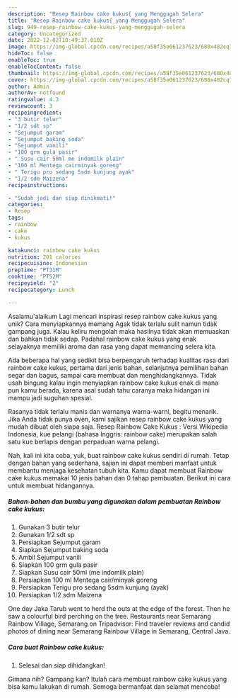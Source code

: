 ```yaml
---
description: "Resep Rainbow cake kukus{ yang Menggugah Selera"
title: "Resep Rainbow cake kukus{ yang Menggugah Selera"
slug: 949-resep-rainbow-cake-kukus-yang-menggugah-selera
category: Uncategorized
date: 2022-12-02T10:49:37.010Z
image: https://img-global.cpcdn.com/recipes/a58f35e061237623/680x482cq70/rainbow-cake-kukus-foto-resep-utama.jpg
hideToc: false
enableToc: true
enableTocContent: false
thumbnail: https://img-global.cpcdn.com/recipes/a58f35e061237623/680x482cq70/rainbow-cake-kukus-foto-resep-utama.jpg
cover: https://img-global.cpcdn.com/recipes/a58f35e061237623/680x482cq70/rainbow-cake-kukus-foto-resep-utama.jpg
author: Admin
authorAv: notfound
ratingvalue: 4.3
reviewcount: 3
recipeingredient:
- "3 butir telur"
- "1/2 sdt sp"
- "Sejumput garam"
- "Sejumput baking soda"
- "Sejumput vanili"
- "100 grm gula pasir"
- " Susu cair 50ml me indomilk plain"
- "100 ml Mentega cairminyak goreng"
- " Terigu pro sedang 5sdm kunjung ayak"
- "1/2 sdm Maizena"
recipeinstructions:

- "Sudah jadi dan siap dinikmati!"
categories:
- Resep
tags:
- rainbow
- cake
- kukus

katakunci: rainbow cake kukus 
nutrition: 201 calories
recipecuisine: Indonesian
preptime: "PT31M"
cooktime: "PT52M"
recipeyield: "2"
recipecategory: Lunch

---
```



Asalamu'alaikum Lagi mencari inspirasi resep rainbow cake kukus yang unik? Cara menyiapkannya memang Agak tidak terlalu sulit namun tidak gampang juga. Kalau keliru mengolah maka hasilnya tidak akan memuaskan dan bahkan tidak sedap. Padahal rainbow cake kukus yang enak selayaknya memiliki aroma dan rasa yang dapat memancing selera kita.


Ada beberapa hal yang sedikit bisa berpengaruh terhadap kualitas rasa dari rainbow cake kukus, pertama dari jenis bahan, selanjutnya pemilihan bahan segar dan bagus, sampai cara membuat dan menghidangkannya. Tidak usah bingung kalau ingin menyiapkan rainbow cake kukus enak di mana pun kamu berada, karena asal sudah tahu caranya maka hidangan ini mampu jadi suguhan spesial.

Rasanya tidak terlalu manis dan warnanya warna-warni, begitu menarik. Jika Anda tidak punya oven, kami sajikan resep rainbow cake kukus yang mudah dibuat oleh siapa saja. Resep Rainbow Cake Kukus : Versi Wikipedia Indonesia, kue pelangi (bahasa Inggris: rainbow cake) merupakan salah satu kue berlapis dengan perpaduan warna pelangi.


Nah, kali ini kita coba, yuk, buat rainbow cake kukus sendiri di rumah. Tetap dengan bahan yang sederhana, sajian ini dapat memberi manfaat untuk membantu menjaga kesehatan tubuh kita. Kamu dapat membuat Rainbow cake kukus memakai 10 jenis bahan dan 0 tahap pembuatan. Berikut ini cara untuk membuat hidangannya.

<!--inarticleads1-->

##### Bahan-bahan dan bumbu yang digunakan dalam pembuatan Rainbow cake kukus:

1. Gunakan 3 butir telur
1. Gunakan 1/2 sdt sp
1. Persiapkan Sejumput garam
1. Siapkan Sejumput baking soda
1. Ambil Sejumput vanili
1. Siapkan 100 grm gula pasir
1. Siapkan  Susu cair 50ml (me indomilk plain)
1. Persiapkan 100 ml Mentega cair/minyak goreng
1. Persiapkan  Terigu pro sedang 5sdm kunjung (ayak)
1. Persiapkan 1/2 sdm Maizena


One day Jaka Tarub went to herd the outs at the edge of the forest. Then he saw a colourful bird perching on the tree. Restaurants near Semarang Rainbow Village, Semarang on Tripadvisor: Find traveler reviews and candid photos of dining near Semarang Rainbow Village in Semarang, Central Java. 

<!--inarticleads2-->

##### Cara buat Rainbow cake kukus:


1. Selesai dan siap dihidangkan!



Gimana nih? Gampang kan? Itulah cara membuat rainbow cake kukus yang bisa kamu lakukan di rumah. Semoga bermanfaat dan selamat mencoba!
